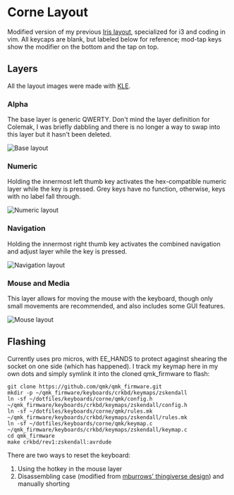 # Corne Layout
Modified version of my previous [Iris layout](../iris), specialized for i3 and
coding in vim. All keycaps are blank, but labeled below for reference; mod-tap
keys show the modifier on the bottom and the tap on top.

## Layers
All the layout images were made with
[KLE](http://www.keyboard-layout-editor.com/).

### Alpha
The base layer is generic QWERTY. Don't mind the layer definition for Colemak,
I was briefly dabbling and there is no longer a way to swap into this layer but
it hasn't been deleted.

![Base
layout](https://lh3.googleusercontent.com/3wPjZl4bZpClQuuDOWsa85Y4pA97MOf9VsDeDE-vWlDvkUs_bGZpub1GUGZxfdIHP-bwuiB8YdBzNUYPx_HiJjlEpDg3TS7hraMXD-f5Zf1JzIK3lc2RRvj3gad9XRFjBzaRMLQppg=w830-h282-no)

### Numeric
Holding the innermost left thumb key activates the hex-compatible numeric layer
while the key is pressed. Grey keys have no function, otherwise, keys with no
label fall through.

![Numeric
layout](https://lh3.googleusercontent.com/Wcqo_oh72g7l2c3UKetVSdE_qhrtSULwlIGaOEKOEaId2u2M0qFLFYyzEmXcqPphxNzZptox5HUK2GP5lr50gJHEkpbUV9nVErtcgj5nsRPu2Cks8RpuYNkBaSVMXjJx-6L9IZ7_0A=w830-h282-no)

### Navigation
Holding the innermost right thumb key activates the combined navigation and
adjust layer while the key is pressed.

![Navigation
layout](https://lh3.googleusercontent.com/y3siTYRNB5Jzw1JuLuxmloHdpn5b0KnZ-6q88qVBi9EFX2CvxVzCiUvoJNrKMvWE0zlvXKR_xoms7CG98q-XBb3-XyncvAxckHWboCQx8ZdXL1eqIh_60039xPZDkup91YahBRVWMQ=w830-h282-no)

### Mouse and Media
This layer allows for moving the mouse with the keyboard, though only small
movements are recommended, and also includes some GUI features.

![Mouse
layout](https://lh3.googleusercontent.com/k4-5c8pwwa_baEcdl_WUfaEwuXiAFjlRMvuQulLoj6k2ZPGAyak87zBK3VQrGfbawTaXuMku6w8ej4W8wuZgLUq6omVBdJqwim83vEBST4BkMq6sr3-2-Nxz8HMLeqv9ywtWvIfnuA=w830-h282-no)

## Flashing
Currently uses pro micros, with EE_HANDS to protect agaginst shearing the socket
on one side (which has happened). I track my keymap here in my own dots and
simply symlink it into the cloned qmk_firmware to flash:

```
git clone https://github.com/qmk/qmk_firmware.git
mkdir -p ~/qmk_firmware/keyboards/crkbd/keymaps/zskendall
ln -sf ~/dotfiles/keyboards/corne/qmk/config.h ~/qmk_firmware/keyboards/crkbd/keymaps/zskendall/config.h
ln -sf ~/dotfiles/keyboards/corne/qmk/rules.mk ~/qmk_firmware/keyboards/crkbd/keymaps/zskendall/rules.mk
ln -sf ~/dotfiles/keyboards/corne/qmk/keymap.c ~/qmk_firmware/keyboards/crkbd/keymaps/zskendall/keymap.c
cd qmk_firmware
make crkbd/rev1:zskendall:avrdude
```

There are two ways to reset the keyboard:
1. Using the hotkey in the mouse layer
2. Disassembling case (modified from [mburrows' thingiverse
   design](https://www.thingiverse.com/thing:3652379)) and manually shorting
